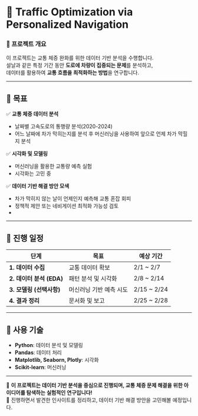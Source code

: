 # 🚗 Traffic Optimization via Personalized Navigation

### 📌 프로젝트 개요  
이 프로젝트는 교통 체증 완화를 위한 데이터 기반 분석을 수행합니다.  
설날과 같은 특정 기간 동안 **도로에 차량이 집중되는 문제**를 분석하고,  
데이터를 활용하여 **교통 흐름을 최적화하는 방법**을 연구합니다.

---

## 🎯 목표  
✅ **교통 체증 데이터 분석**  
- 날짜별 고속도로의 통행량 분석(2020-2024)
- 어느 날짜에 차가 막히는지를 분석 후 머신러닝을 사용하여 앞으로 언제 차가 막힐지 분석

✅ **시각화 및 모델링**  
- 머신러닝을 활용한 교통량 예측 실험
- 시각화는 고민 중

✅ **데이터 기반 해결 방안 모색**  
- 차가 막히지 않는 날이 언제인지 예측해 교통 혼잡 회피
- 정책적 제안 또는 네비게이션 최적화 가능성 검토
- 
---

## 📅 진행 일정  

| 단계 | 목표 | 예상 기간 |
|------|------|-----------|
| **1. 데이터 수집** | 교통 데이터 확보 | 2/1 ~ 2/7 |
| **2. 데이터 분석 (EDA)** | 패턴 분석 및 시각화 | 2/8 ~ 2/14 |
| **3. 모델링 (선택사항)** | 머신러닝 기반 예측 시도 | 2/15 ~ 2/24 |
| **4. 결과 정리** | 문서화 및 보고 | 2/25 ~ 2/28 |

---

## 🔧 사용 기술  
- **Python**: 데이터 분석 및 모델링  
- **Pandas**: 데이터 처리  
- **Matplotlib, Seaborn, Plotly**: 시각화  
- **Scikit-learn**: 머신러닝 

---

🚀 **이 프로젝트는 데이터 기반 분석을 중심으로 진행되며, 교통 체증 문제 해결을 위한 아이디어를 탐색하는 실험적인 연구입니다!**  
📌 진행하면서 발견한 인사이트를 정리하고, 데이터 기반 해결 방안을 고민해볼 예정입니다.  
